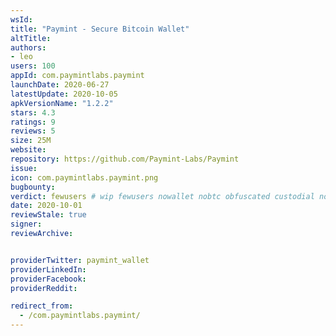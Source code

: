 ```yaml
---
wsId: 
title: "Paymint - Secure Bitcoin Wallet"
altTitle: 
authors:
- leo
users: 100
appId: com.paymintlabs.paymint
launchDate: 2020-06-27
latestUpdate: 2020-10-05
apkVersionName: "1.2.2"
stars: 4.3
ratings: 9
reviews: 5
size: 25M
website: 
repository: https://github.com/Paymint-Labs/Paymint
issue: 
icon: com.paymintlabs.paymint.png
bugbounty: 
verdict: fewusers # wip fewusers nowallet nobtc obfuscated custodial nosource nonverifiable reproducible bounty defunct
date: 2020-10-01
reviewStale: true
signer: 
reviewArchive:


providerTwitter: paymint_wallet
providerLinkedIn: 
providerFacebook: 
providerReddit: 

redirect_from:
  - /com.paymintlabs.paymint/
---
```



